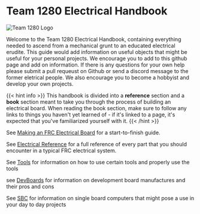 # Team 1280 Electrical Handbook

![Team 1280 Logo](/electrical-book/img/1280-logo.png#center)

Welcome to the Team 1280 Electrical Handbook, containing everything needed to ascend from a mechanical grunt to an educated electrical erudite. This guide would add information on useful objects that might be useful for your personal projects. We encourage you to add to this github page and add on information. If there is any questions for your own help please submit a pull requeust on Github or send a discord message to the former eletrical people. We also encourage you to become a hobbyist and develop your own projects. 

{{< hint info >}}
This handbook is divided into a **reference** section and a **book** section meant to take you through the process of building an electrical board.
When reading the book section, make sure to follow any links to things you haven't yet learned of - if it's linked to a page, it's expected that you've familiarized yourself with it.
{{< /hint >}}

See [Making an FRC Electrical Board](docs/structure) for a start-to-finish guide.

See [Electrical Reference](docs/reference) for a full reference of every part that you should encounter in a typical FRC electrical system.

See [Tools](docs/tools) for information on how to use certain tools and properly use the tools

see [DevBoards](docs/devboards) for information on development board manufactures and their pros and cons

See [SBC](docs/sbc) for information on single board computers that might pose a use in your day to day projects